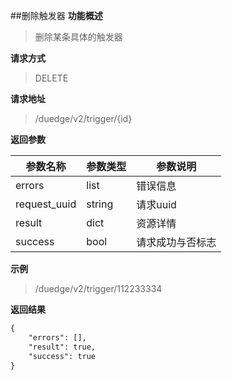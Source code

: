 ##删除触发器 
**功能概述**
> 删除某条具体的触发器 

**请求方式**
> DELETE

**请求地址**
> /duedge/v2/trigger/{id}


**返回参数**

|参数名称 | 参数类型 | 参数说明 | 
|---|---|---|
| errors| list | 错误信息 |
| request_uuid | string | 请求uuid |
| result|dict | 资源详情 |
| success| bool | 请求成功与否标志 |

**示例**
> /duedge/v2/trigger/112233334


**返回结果**
```html
{
	"errors": [],
	"result": true,
	"success": true
}
```